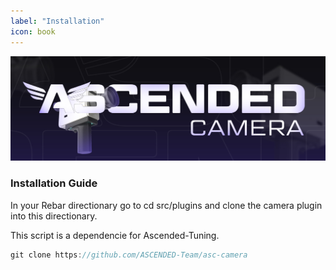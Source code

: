 ```yaml
---
label: "Installation"
icon: book
---
```


![](/static/Camera.jpg)

### Installation Guide

In your Rebar directionary go to cd src/plugins and clone the camera plugin into this directionary.

This script is a dependencie for Ascended-Tuning.

```javascript
git clone https://github.com/ASCENDED-Team/asc-camera
```
